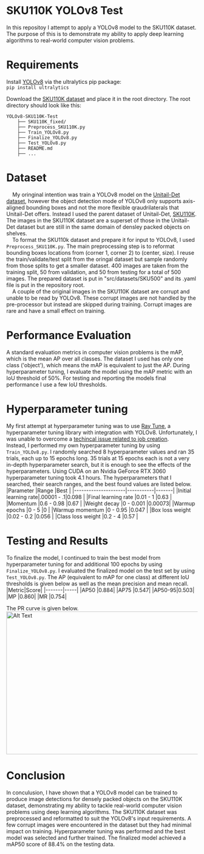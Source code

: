 # SKU110K YOLOv8 Test #
In this repositoy I attempt to apply a YOLOv8 model to the SKU110K dataset. The purpose of this is to demonstrate my ability to apply deep learning algorithms to real-world computer vision problems.

# Requirements #
Install [YOLOv8](https://github.com/ultralytics/ultralytics) via the ultralytics pip package:  
`pip install ultralytics`  

Download the [SKU110K dataset](https://github.com/eg4000/SKU110K_CVPR19 ) and place it in the root directory. The root directory should look like this:  
```
YOLOv8-SKU110K-Test  
    ├── SKU110K_fixed/
    ├── Preprocess_SKU110K.py
    ├── Train_YOLOv8.py
    ├── Finalize_YOLOv8.py
    ├── Test_YOLOv8.py
    ├── README.md  
    ├── ...
```

# Dataset #
&nbsp;&nbsp;&nbsp;&nbsp;My oringinal intention was train a YOLOv8 model on the [Unitail-Det dataset](https://unitedretail.github.io/Unitail-Det/), however the object detection mode of YOLOv8 only supports axis-aligned bounding boxes and not the more flexible qraudrilaterals that Unitail-Det offers. Instead I used the parent dataset of Unitail-Det, [SKU110K](https://github.com/eg4000/SKU110K_CVPR19 ). The images in the SKU110K dataset are a superset of those in the Unitail-Det dataset but are still in the same domain of densley packed objects on shelves.  
&nbsp;&nbsp;&nbsp;&nbsp;To format the SKU110k dataset and prepare it for input to YOLOv8, I used `Preprocess_SKU110K.py`. The main preprocessing step is to reformat bounding boxes locations from (corner 1, corner 2) to (center, size). I reuse the train/validate/test split from the oringal dataset but sample randomly from those splits to get a smaller dataset. 400 images are taken from the training split, 50 from validation, and 50 from testing for a total of 500 images. The prepared dataset is put in "src/datasets/SKU500" and its .yaml file is put in the repository root.  
&nbsp;&nbsp;&nbsp;&nbsp;A couple of the original images in the SKU110K dataset are corrupt and unable to be read by YOLOv8. These corrupt images are not handled by the pre-processor but instead are skipped during training. Corrupt images are rare and have a small effect on training.

# Performance Evaluation #
A standard evaluation metrics in computer vision problems is the mAP, which is the mean AP over all classes. The dataset I used has only one class ('object'), which means the mAP is equivalent to just the AP. During hyperparameter tuning, I evaluate the model using the mAP metric with an IoU threshold of 50%. For testing and reporting the models final performance I use a few IoU thresholds.

# Hyperparameter tuning #
My first attempt at hyperparameter tuning was to use [Ray Tune](https://docs.ray.io/en/latest/tune/index.html), a hyperparameter tuning library with integration with YOLOv8. Unfortunately, I was unable to overcome a [techincal issue related to job creation](https://github.com/ray-project/ray/issues/21994).  
Instead, I performed my own hyperparameter tuning by using `Train_YOLOv8.py`. I randomly searched 8 hyperparameter values and ran 35 trials, each up to 15 epochs long. 35 trials at 15 epochs each is not a very in-depth hyperparameter search, but it is enough to see the effects of the hyperparameters. Using CUDA on an Nvidia GeForce RTX 3060 hyperparameter tuning took 4.1 hours. The hyperparameters that I searched, their search ranges, and the best found values are listed below.  
|Parameter            |Range      |Best   |
|---------------------|-----------|-------|
|Initial learning rate|.00001 - .1|0.098  |
|Final learning rate  |0.01 - 1   |0.63   |
|Momentum             |0.6 - 0.98 |0.67   |
|Weight decay         |0 - 0.001  |0.00073|
|Warmup epochs        |0 - 5      |0      |
|Warmup momentum      |0 - 0.95   |0.047  |
|Box loss weight      |0.02 - 0.2 |0.056  |
|Class loss weight    |0.2 - 4    |0.57   |

# Testing and Results #
To finalize the model, I continued to train the best model from hyperparameter tuning for and additional 100 epochs by using `Finalize_YOLOv8.py`. I evaluated the finalized model on the test set by using `Test_YOLOv8.py`. The AP (equivalent to mAP for one class) at different IoU thresholds is given below as well as the mean precision and mean recall.  
|Metric|Score|
|-------|-----|
|AP50   |0.884|
|AP75   |0.547|
|AP50-95|0.503|
|MP     |0.860|
|MR     |0.754|

The PR curve is given below.  
<img src="https://github.com/DavidK0/YOLOv8-SKU110K-Test/assets/9288945/3310d2ab-124e-4b00-a8ac-db7906f61c19" alt="Alt Text" width="563" height="376">

# Conclusion #
In conculusion, I have shown that a YOLOv8 model can be trained to produce image detections for densely packed objects on the SKU110K dataset, demonstrating my ability to tackle real-world computer vision problems using deep learning algorithms. The SKU110K dataset was preprocessed and reformatted to suit the YOLOv8's input requirements. A few corrupt images were encountered in the dataset but they had minimal impact on training. Hyperparameter tuning was performed and the best model was selected and further trained. The finalized model achieved a mAP50 score of 88.4% on the testing data.
